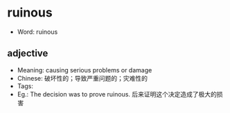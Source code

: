 # ruinous

- Word: ruinous

## adjective

- Meaning: causing serious problems or damage
- Chinese: 破坏性的；导致严重问题的；灾难性的
- Tags: 
- Eg.: The decision was to prove ruinous. 后来证明这个决定造成了极大的损害

